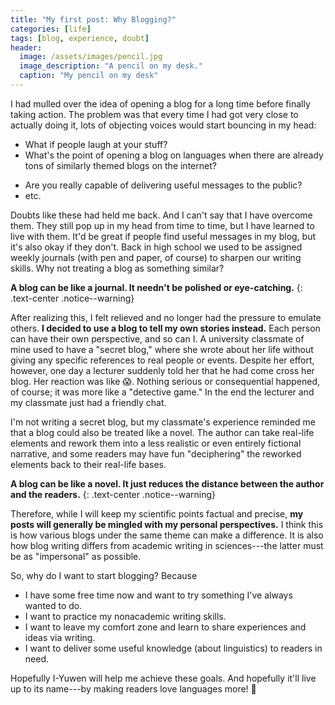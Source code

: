 ```yaml
---
title: "My first post: Why Blogging?"
categories: [life]
tags: [blog, experience, doubt]
header:
  image: /assets/images/pencil.jpg
  image_description: "A pencil on my desk."
  caption: "My pencil on my desk"
---
```


I had mulled over the idea of opening a blog for a long time before finally taking action. The problem was that every time I had got very close to actually doing it, lots of objecting voices would start bouncing in my head:
<!-- - What if no one reads your stuff?-->
- What if people laugh at your stuff?
- What's the point of opening a blog on languages when there are already tons of similarly themed blogs on the internet?
<!-- - What's the point of keeping a blog if you know from the very beginning that there's no way you can emulate those other blogs?-->
- Are you really capable of delivering useful messages to the public?
- etc.

Doubts like these had held me back. And I can't say that I have overcome them. They still pop up in my head from time to time, but I have learned to live with them. It'd be great if people find useful messages in my blog, but it's also okay if they don't. Back in high school we used to be assigned weekly journals (with pen and paper, of course) to sharpen our writing skills. Why not treating a blog as something similar?

**A blog can be like a journal. It needn't be polished or eye-catching.**
{: .text-center .notice--warning}

After realizing this, I felt relieved and no longer had the pressure to emulate others. **I decided to use a blog to tell my own stories instead.** Each person can have their own perspective, and so can I. A university classmate of mine used to have a "secret blog," where she wrote about her life without giving any specific references to real people or events. Despite her effort, however, one day a lecturer suddenly told her that he had come cross her blog. Her reaction was like 😱. Nothing serious or consequential happened, of course; it was more like a "detective game." In the end the lecturer and my classmate just had a friendly chat.

I'm not writing a secret blog, but my classmate's experience reminded me that a blog could also be treated like a novel. The author can take real-life elements and rework them into a less realistic or even entirely fictional narrative, and some readers may have fun "deciphering" the reworked elements back to their real-life bases.

**A blog can be like a novel. It just reduces the distance between the author and the readers.**
{: .text-center .notice--warning}

Therefore, while I will keep my scientific points factual and precise, **my posts will generally be mingled with my personal perspectives.** I think this is how various blogs under the same theme can make a difference. It is also how blog writing differs from academic writing in sciences---the latter must be as "impersonal" as possible.

So, why do I want to start blogging? Because
- I have some free time now and want to try something I've always wanted to do.
- I want to practice my nonacademic writing skills.
- I want to leave my comfort zone and learn to share experiences and ideas via writing.
- I want to deliver some useful knowledge (about linguistics) to readers in need.

Hopefully I-Yuwen will help me achieve these goals. And hopefully it'll live up to its name---by making readers love languages more! 🙏
